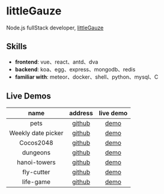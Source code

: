 # littleGauze
Node.js fullStack developer, [littleGauze](https://github.com/littleGauze)

## Skills
- **frontend**: vue、react、antd、dva
- **backend**: koa、egg、express、mongodb、redis
- **familiar with**: meteor、docker、shell、python、mysql、C

## Live Demos

|name|address|live demo|
|:---:|:---:|:---:|
|pets| [github](https://github.com/littleGauze/pets) | [demo](http://fun4l0ve.com)|
|Weekly date picker| [github](https://github.com/littleGauze/weekly-date-picker) | [demo](https://littlegauze.github.io/weekly-date-picker/)|
|Cocos2048|[github](https://littlegauze.github.io/Cocos2048)|[demo](https://littlegauze.github.io/Cocos2048/build/web-mobile/)|
|dungeons| [github](https://github.com/littleGauze/dungeons) | [demo](https://littlegauze.github.io/dungeons/build/web-desktop/)|
|hanoi-towers| [github](https://github.com/littleGauze/hanoi-towers) | [demo](https://littlegauze.github.io/hanoi-towers/build/web-mobile/)|
|fly-cutter| [github](https://github.com/littleGauze/fly-cutter) | [demo](https://littlegauze.github.io/fly-cutter/build/web-mobile/)|
|life-game| [github](https://github.com/littleGauze/life-game) | [demo](https://littlegauze.github.io/life-game/build/web-mobile/)|
